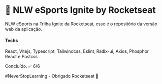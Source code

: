 # 🚀 NLW eSports Ignite by Rocketseat
NLW eSports na Trilha Ignite da Rocketseat, esse é o repositório da versão web da aplicação.

#### Techs
React,
Vitejs,
Typescript,
Tailwindcss,
Eslint,
Radix-ui,
Axios,
Phosphor React e
Postcss

Concluído. ✅ 6/6

#NeverStopLearning - Obrigado Rocketseat 💜